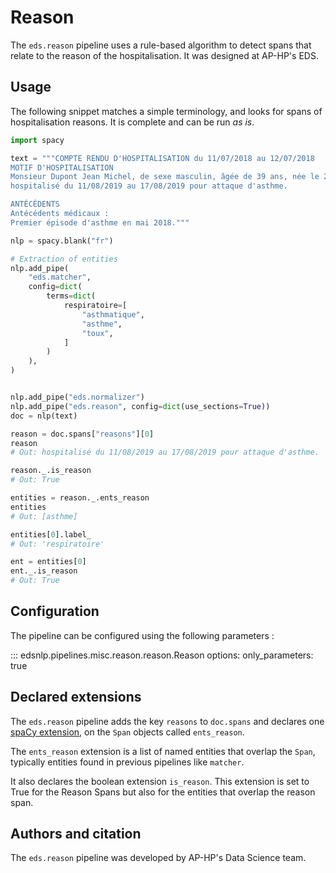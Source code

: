 # Reason

The `eds.reason` pipeline uses a rule-based algorithm to detect spans that relate to the reason of the hospitalisation. It was designed at AP-HP's EDS.

## Usage

The following snippet matches a simple terminology, and looks for spans of hospitalisation reasons. It is complete and can be run _as is_.

```python
import spacy

text = """COMPTE RENDU D'HOSPITALISATION du 11/07/2018 au 12/07/2018
MOTIF D'HOSPITALISATION
Monsieur Dupont Jean Michel, de sexe masculin, âgée de 39 ans, née le 23/11/1978, a été
hospitalisé du 11/08/2019 au 17/08/2019 pour attaque d'asthme.

ANTÉCÉDENTS
Antécédents médicaux :
Premier épisode d'asthme en mai 2018."""

nlp = spacy.blank("fr")

# Extraction of entities
nlp.add_pipe(
    "eds.matcher",
    config=dict(
        terms=dict(
            respiratoire=[
                "asthmatique",
                "asthme",
                "toux",
            ]
        )
    ),
)


nlp.add_pipe("eds.normalizer")
nlp.add_pipe("eds.reason", config=dict(use_sections=True))
doc = nlp(text)

reason = doc.spans["reasons"][0]
reason
# Out: hospitalisé du 11/08/2019 au 17/08/2019 pour attaque d'asthme.

reason._.is_reason
# Out: True

entities = reason._.ents_reason
entities
# Out: [asthme]

entities[0].label_
# Out: 'respiratoire'

ent = entities[0]
ent._.is_reason
# Out: True
```

## Configuration

The pipeline can be configured using the following parameters :

::: edsnlp.pipelines.misc.reason.reason.Reason
    options:
        only_parameters: true

## Declared extensions

The `eds.reason` pipeline adds the key `reasons` to `doc.spans` and declares one [spaCy extension](https://spacy.io/usage/processing-pipelines#custom-components-attributes), on the `Span` objects called `ents_reason`.

The `ents_reason` extension is a list of named entities that overlap the `Span`, typically entities found in previous pipelines like `matcher`.

It also declares the boolean extension `is_reason`. This extension is set to True for the Reason Spans but also for the entities that overlap the reason span.

## Authors and citation

The `eds.reason` pipeline was developed by AP-HP's Data Science team.
